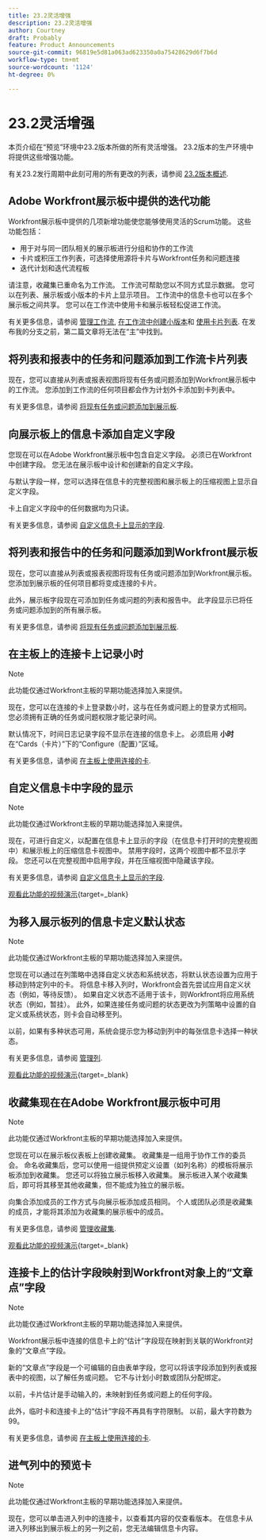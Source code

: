 ```yaml
---
title: 23.2灵活增强
description: 23.2灵活增强
author: Courtney
draft: Probably
feature: Product Announcements
source-git-commit: 96819e5d81a063ad623350a0a75428629d6f7b6d
workflow-type: tm+mt
source-wordcount: '1124'
ht-degree: 0%

---
```


# 23.2灵活增强

本页介绍在“预览”环境中23.2版本所做的所有灵活增强。 23.2版本的生产环境中将提供这些增强功能。

有关23.2发行周期中此刻可用的所有更改的列表，请参阅 [23.2版本概述](/help/quicksilver/product-announcements/product-releases/23.2-release-activity/23-2-release-overview.md).

## Adobe Workfront展示板中提供的迭代功能

Workfront展示板中提供的几项新增功能使您能够使用灵活的Scrum功能。 这些功能包括：

* 用于对与同一团队相关的展示板进行分组和协作的工作流
* 卡片或积压工作列表，可选择使用源将卡片与Workfront任务和问题连接
* 迭代计划和迭代流程板

请注意，收藏集已重命名为工作流。 工作流可帮助您以不同方式显示数据。 您可以在列表、展示板或小版本的卡片上显示项目。 工作流中的信息卡也可以在多个展示板之间共享。 您可以在工作流中使用卡和展示板轻松促进工作流。

有关更多信息，请参阅 [管理工作流](/help/quicksilver/agile/use-boards-agile-planning-tools/manage-collections.md), [在工作流中创建小版本](/help/quicksilver/agile/use-boards-agile-planning-tools/create-an-iteration-in-workstream.md)和 [使用卡片列表](/help/quicksilver/agile/use-boards-agile-planning-tools/use-card-list.md). 在发布我的分支之前，第二篇文章将无法在“主”中找到。

## 将列表和报表中的任务和问题添加到工作流卡片列表

现在，您可以直接从列表或报表视图将现有任务或问题添加到Workfront展示板中的工作流。 您添加到工作流的任何项目都会作为计划外卡添加到卡列表中。

有关更多信息，请参阅 [将现有任务或问题添加到展示板](/help/quicksilver/agile/get-started-with-boards/add-card-from-list-to-board.md).

## 向展示板上的信息卡添加自定义字段

您现在可以在Adobe Workfront展示板中包含自定义字段。 必须已在Workfront中创建字段。 您无法在展示板中设计和创建新的自定义字段。

与默认字段一样，您可以选择在信息卡的完整视图和展示板上的压缩视图上显示自定义字段。

卡上自定义字段中的任何数据均为只读。

有关更多信息，请参阅 [自定义信息卡上显示的字段](/help/quicksilver/agile/get-started-with-boards/customize-fields-on-card.md).

## 将列表和报告中的任务和问题添加到Workfront展示板

现在，您可以直接从列表或报表视图将现有任务或问题添加到Workfront展示板。 您添加到展示板的任何项目都将变成连接的卡片。

此外，展示板字段现在可添加到任务或问题的列表和报告中。 此字段显示已将任务或问题添加到的所有展示板。

有关更多信息，请参阅 [将现有任务或问题添加到展示板](/help/quicksilver/agile/get-started-with-boards/add-card-from-list-to-board.md).


## 在主板上的连接卡上记录小时

>[!NOTE]
>
>此功能仅通过Workfront主板的早期功能选择加入来提供。

现在，您可以在连接的卡上登录数小时，这与在任务或问题上的登录方式相同。 您必须拥有正确的任务或问题权限才能记录时间。

默认情况下，时间日志记录字段不显示在连接的信息卡上。 必须启用 **小时** 在“Cards（卡片）”下的“Configure（配置）”区域。

有关更多信息，请参阅 [在主板上使用连接的卡](/help/quicksilver/agile/get-started-with-boards/connected-cards.md).


## 自定义信息卡中字段的显示

>[!NOTE]
>
>此功能仅通过Workfront主板的早期功能选择加入来提供。


现在，可进行自定义，以配置在信息卡上显示的字段（在信息卡打开时的完整视图中）和展示板上的压缩信息卡视图中。 禁用字段时，这两个视图中都不显示字段。 您还可以在完整视图中启用字段，并在压缩视图中隐藏该字段。

有关更多信息，请参阅 [自定义信息卡上显示的字段](/help/quicksilver/agile/get-started-with-boards/customize-fields-on-card.md).

[观看此功能的视频演示](https://video.tv.adobe.com/v/3415710/){target=_blank}

## 为移入展示板列的信息卡定义默认状态

>[!NOTE]
>
>此功能仅通过Workfront主板的早期功能选择加入来提供。

您现在可以通过在列策略中选择自定义状态和系统状态，将默认状态设置为应用于移动到特定列中的卡。 将信息卡移入列时，Workfront会首先尝试应用自定义状态（例如，等待反馈）。 如果自定义状态不适用于该卡，则Workfront将应用系统状态（例如，暂挂）。 此外，如果连接任务或问题的状态更改为列策略中设置的自定义或系统状态，则卡会自动移至列。

以前，如果有多种状态可用，系统会提示您为移动到列中的每张信息卡选择一种状态。

有关更多信息，请参阅 [管理列](/help/quicksilver/agile/get-started-with-boards/manage-board-columns.md).

[观看此功能的视频演示](https://video.tv.adobe.com/v/3415711/){target=_blank}

## 收藏集现在在Adobe Workfront展示板中可用

>[!NOTE]
>
>此功能仅通过Workfront主板的早期功能选择加入来提供。

您现在可以在展示板仪表板上创建收藏集。 收藏集是一组用于协作工作的委员会。 命名收藏集后，您可以使用一组提供预定义设置（如列名称）的模板将展示板添加到收藏集。 您还可以将独立展示板移入收藏集。 展示板进入某个收藏集后，即可将其移至其他收藏集，但不能成为独立的展示板。

向集合添加成员的工作方式与向展示板添加成员相同。 个人或团队必须是收藏集的成员，才能将其添加为收藏集的展示板中的成员。

有关更多信息，请参阅 [管理收藏集](/help/quicksilver/agile/use-boards-agile-planning-tools/manage-collections.md).

[观看此功能的视频演示](https://video.tv.adobe.com/v/3415609/){target=_blank}

## 连接卡上的估计字段映射到Workfront对象上的“文章点”字段

>[!NOTE]
>
>此功能仅通过Workfront主板的早期功能选择加入来提供。

Workfront展示板中连接的信息卡上的“估计”字段现在映射到关联的Workfront对象的“文章点”字段。

新的“文章点”字段是一个可编辑的自由表单字段，您可以将该字段添加到列表或报表中的视图，以了解任务或问题。 它不与计划小时数或团队分配绑定。

以前，卡片估计是手动输入的，未映射到任务或问题上的任何字段。

此外，临时卡和连接卡上的“估计”字段不再具有字符限制。 以前，最大字符数为99。

有关更多信息，请参阅 [在主板上使用连接的卡](/help/quicksilver/agile/get-started-with-boards/connected-cards.md).

## 进气列中的预览卡

>[!NOTE]
>
>此功能仅通过Workfront主板的早期功能选择加入来提供。

现在，您可以单击进入列中的连接卡，以查看其内容的仅查看版本。 在信息卡从进入列移出到展示板上的另一列之前，您无法编辑信息卡内容。
